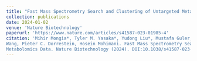 ```yaml
---
title: "Fast Mass Spectrometry Search and Clustering of Untargeted Metabolomics Data"
collection: publications
date: 2024-01-02
venue: 'Nature Biotechnology'
paperurl: 'https://www.nature.com/articles/s41587-023-01985-4'
citation: 'Mihir Mongia*, Tyler M. Yasaka*, Yudong Liu*, Mustafa Guler, Liang Lu, Aditya Bhagwat, Bahar Behsaz, Mingxun
Wang, Pieter C. Dorrestein, Hosein Mohimani. Fast Mass Spectrometry Search and Clustering of Untargeted
Metabolomics Data. Nature Biotechnology (2024). DOI:10.1038/s41587-023-01985-4'
---
```

